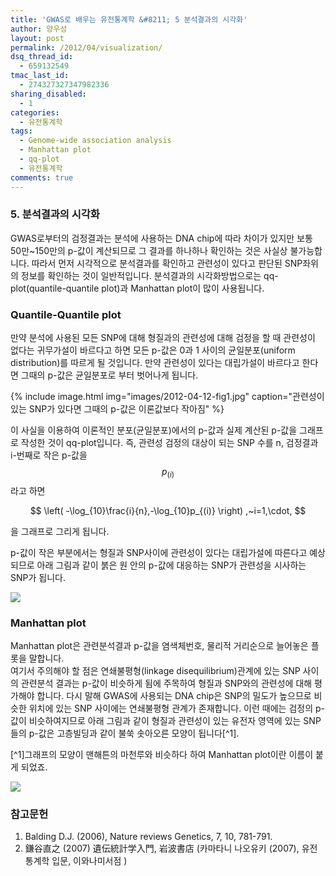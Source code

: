 ```yaml
---
title: 'GWAS로 배우는 유전통계학 &#8211; 5 분석결과의 시각화'
author: 양우성
layout: post
permalink: /2012/04/visualization/
dsq_thread_id:
  - 659132549
tmac_last_id:
  - 274327327347982336
sharing_disabled:
  - 1
categories:
  - 유전통계학
tags:
  - Genome-wide association analysis
  - Manhattan plot
  - qq-plot
  - 유전통계학
comments: true
---
```

### 5. 분석결과의 시각화 

GWAS로부터의 검정결과는 분석에 사용하는 DNA chip에 따라 차이가 있지만 보통 50만~150만의 p-값이 계산되므로 그 결과를 하나하나 확인하는 것은 사실상 불가능합니다. 따라서 먼저 시각적으로 분석결과를 확인하고 관련성이 있다고 판단된 SNP좌위의 정보를 확인하는 것이 일반적입니다. 분석결과의 시각화방법으로는 qq-plot(quantile-quantile plot)과 Manhattan plot이 많이 사용됩니다.

### Quantile-Quantile plot 

만약 분석에 사용된 모든 SNP에 대해 형질과의 관련성에 대해 검정을 할 때 관련성이 없다는 귀무가설이 바르다고 하면 모든 p-값은 0과 1 사이의 균일분포(uniform distribution)를 따르게 될 것입니다. 만약 관련성이 있다는 대립가설이 바르다고 한다면 그때의 p-값은 균일분포로 부터 벗어나게 됩니다.  

{% include image.html img="images/2012-04-12-fig1.jpg" caption="관련성이 있는 SNP가 있다면 그때의 p-값은 이론값보다 작아짐" %}

이 사실을 이용하여 이론적인 분포(균일분포)에서의 p-값과 실제 계산된 p-값을 그래프로 작성한 것이 qq-plot입니다. 즉, 관련성 검정의 대상이 되는 SNP 수를 n, 검정결과 i-번째로 작은 p-값을 $$ p_{(i)} $$라고 하면  

$$  
\left(  
-\log_{10}\frac{i}{n},-\log_{10}p_{(i)} \right) ,~i=1,\cdot,  
$$

을 그래프로 그리게 됩니다.

p-값이 작은 부분에서는 형질과 SNP사이에 관련성이 있다는 대립가설에 따른다고 예상되므로 아래 그림과 같이 붉은 원 안의 p-값에 대응하는 SNP가 관련성을 시사하는 SNP가 됩니다.

![](http://farm4.staticflickr.com/3698/9201427980_cf501f3dbc_o.png) 

### Manhattan plot 

Manhattan plot은 관련분석결과 p-값을 염색체번호, 물리적 거리순으로 늘어놓은 플롯을 말합니다.  
여기서 주의해야 할 점은 연쇄불평형(linkage disequilibrium)관계에 있는 SNP 사이의 관련분석 결과는 p-값이 비슷하게 됨에 주목하여 형질과 SNP와의 관련성에 대해 평가해야 합니다. 다시 말해 GWAS에 사용되는 DNA chip은 SNP의 밀도가 높으므로 비슷한 위치에 있는 SNP 사이에는 연쇄불평형 관계가 존재합니다. 이런 때에는 검정의 p-값이 비슷하여지므로 아래 그림과 같이 형질과 관련성이 있는 유전자 영역에 있는 SNP들의 p-값은 고층빌딩과 같이 불쑥 솟아오른 모양이 됩니다[^1]. 

[^1]그래프의 모양이 맨해튼의 마천루와 비슷하다 하여 Manhattan plot이란 이름이 붙게 되었죠.

![](http://farm4.staticflickr.com/3803/9198649215_af7c29fd2d_o.png)

### 참고문헌

1.  Balding D.J. (2006), Nature reviews Genetics, 7, 10, 781-791.
2.  鎌谷直之 (2007) 遺伝統計学入門, 岩波書店 (카마타니 나오유키 (2007), 유전통계학 입문, 이와나미서점 ) 
